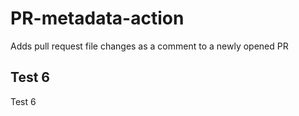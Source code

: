 # PR-metadata-action
Adds pull request file changes as a comment to a newly opened PR

## Test 6
Test 6
